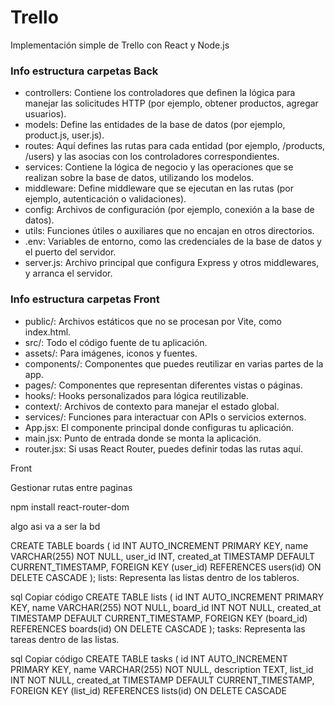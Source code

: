 # Trello
Implementación simple de Trello con React y Node.js

### Info estructura carpetas Back

- controllers: Contiene los controladores que definen la lógica para manejar las solicitudes HTTP (por ejemplo, obtener productos, agregar usuarios).
- models: Define las entidades de la base de datos (por ejemplo, product.js, user.js).
- routes: Aquí defines las rutas para cada entidad (por ejemplo, /products, /users) y las asocias con los controladores correspondientes.
- services: Contiene la lógica de negocio y las operaciones que se realizan sobre la base de datos, utilizando los modelos.
- middleware: Define middleware que se ejecutan en las rutas (por ejemplo, autenticación o validaciones).
- config: Archivos de configuración (por ejemplo, conexión a la base de datos).
- utils: Funciones útiles o auxiliares que no encajan en otros directorios.
- .env: Variables de entorno, como las credenciales de la base de datos y el puerto del servidor.
- server.js: Archivo principal que configura Express y otros middlewares, y arranca el servidor.

### Info estructura carpetas Front

- public/: Archivos estáticos que no se procesan por Vite, como index.html.
- src/: Todo el código fuente de tu aplicación.
 - assets/: Para imágenes, iconos y fuentes.
 - components/: Componentes que puedes reutilizar en varias partes de la app.
 - pages/: Componentes que representan diferentes vistas o páginas.
 - hooks/: Hooks personalizados para lógica reutilizable.
 - context/: Archivos de contexto para manejar el estado global.
 - services/: Funciones para interactuar con APIs o servicios externos.
 - App.jsx: El componente principal donde configuras tu aplicación.
 - main.jsx: Punto de entrada donde se monta la aplicación.
 - router.jsx: Si usas React Router, puedes definir todas las rutas aquí.

 Front

 Gestionar rutas entre paginas

 npm install react-router-dom


algo asi va a ser la bd

CREATE TABLE boards (
    id INT AUTO_INCREMENT PRIMARY KEY,
    name VARCHAR(255) NOT NULL,
    user_id INT,
    created_at TIMESTAMP DEFAULT CURRENT_TIMESTAMP,
    FOREIGN KEY (user_id) REFERENCES users(id) ON DELETE CASCADE
);
lists: Representa las listas dentro de los tableros.

sql
Copiar código
CREATE TABLE lists (
    id INT AUTO_INCREMENT PRIMARY KEY,
    name VARCHAR(255) NOT NULL,
    board_id INT NOT NULL,
    created_at TIMESTAMP DEFAULT CURRENT_TIMESTAMP,
    FOREIGN KEY (board_id) REFERENCES boards(id) ON DELETE CASCADE
);
tasks: Representa las tareas dentro de las listas.

sql
Copiar código
CREATE TABLE tasks (
    id INT AUTO_INCREMENT PRIMARY KEY,
    name VARCHAR(255) NOT NULL,
    description TEXT,
    list_id INT NOT NULL,
    created_at TIMESTAMP DEFAULT CURRENT_TIMESTAMP,
    FOREIGN KEY (list_id) REFERENCES lists(id) ON DELETE CASCADE

    